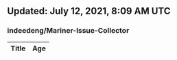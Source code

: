 ## Updated: July 12, 2021, 8:09 AM UTC


### indeedeng/Mariner-Issue-Collector
|**Title**|**Age**|
|:----|:----|